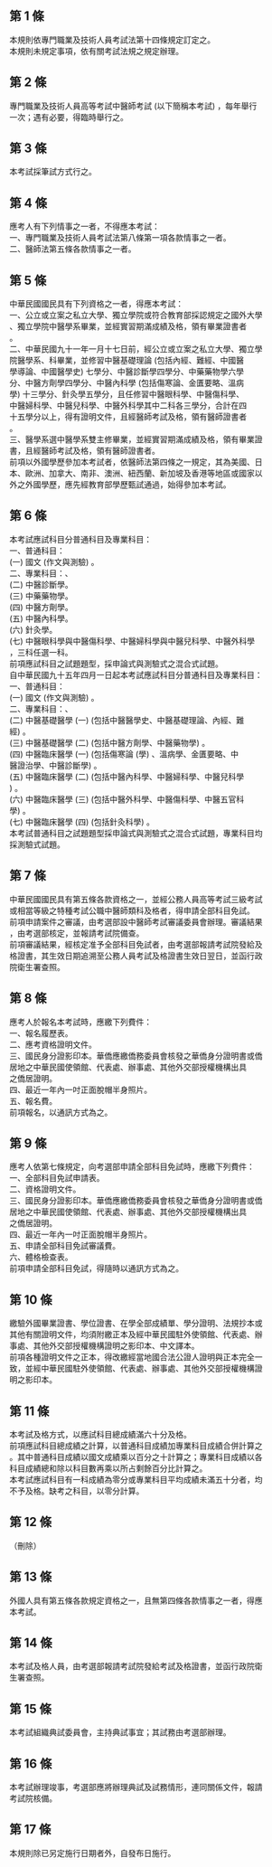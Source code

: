 第 1 條
-------
本規則依專門職業及技術人員考試法第十四條規定訂定之。  
本規則未規定事項，依有關考試法規之規定辦理。

第 2 條
-------
專門職業及技術人員高等考試中醫師考試 (以下簡稱本考試) ，每年舉行  
一次；遇有必要，得臨時舉行之。

第 3 條
-------
本考試採筆試方式行之。

第 4 條
-------
應考人有下列情事之一者，不得應本考試：  
一、專門職業及技術人員考試法第八條第一項各款情事之一者。  
二、醫師法第五條各款情事之一者。

第 5 條
-------
中華民國國民具有下列資格之一者，得應本考試：  
一、公立或立案之私立大學、獨立學院或符合教育部採認規定之國外大學  
    、獨立學院中醫學系畢業，並經實習期滿成績及格，領有畢業證書者  
    。  
二、中華民國九十一年一月十七日前，經公立或立案之私立大學、獨立學  
    院醫學系、科畢業，並修習中醫基礎理論 (包括內經、難經、中國醫  
    學導論、中國醫學史) 七學分、中醫診斷學四學分、中藥藥物學六學  
    分、中醫方劑學四學分、中醫內科學 (包括傷寒論、金匱要略、溫病  
    學) 十三學分、針灸學五學分，且任修習中醫眼科學、中醫傷科學、  
    中醫婦科學、中醫兒科學、中醫外科學其中二科各三學分，合計在四  
    十五學分以上，得有證明文件，且經醫師考試及格，領有醫師證書者  
    。  
三、醫學系選中醫學系雙主修畢業，並經實習期滿成績及格，領有畢業證  
    書，且經醫師考試及格，領有醫師證書者。  
前項以外國學歷參加本考試者，依醫師法第四條之一規定，其為美國、日  
本、歐洲、加拿大、南非、澳洲、紐西蘭、新加坡及香港等地區或國家以  
外之外國學歷，應先經教育部學歷甄試通過，始得參加本考試。

第 6 條
-------
本考試應試科目分普通科目及專業科目：  
一、普通科目：  
 (一) 國文 (作文與測驗) 。  
二、專業科目：、　  
 (二) 中醫診斷學。  
 (三) 中藥藥物學。  
 (四) 中醫方劑學。  
 (五) 中醫內科學。  
 (六) 針灸學。  
 (七) 中醫眼科學與中醫傷科學、中醫婦科學與中醫兒科學、中醫外科學  
      ，三科任選一科。  
前項應試科目之試題題型，採申論式與測驗式之混合式試題。  
自中華民國九十五年四月一日起本考試應試科目分普通科目及專業科目：  
一、普通科目：  
 (一) 國文 (作文與測驗) 。  
二、專業科目：、　  
 (二) 中醫基礎醫學 (一)  (包括中醫醫學史、中醫基礎理論、內經、難  
      經) 。  
 (三) 中醫基礎醫學 (二)  (包括中醫方劑學、中醫藥物學) 。  
 (四) 中醫臨床醫學 (一)  (包括傷寒論 (學) 、溫病學、金匱要略、中  
      醫證治學、中醫診斷學) 。  
 (五) 中醫臨床醫學 (二)  (包括中醫內科學、中醫婦科學、中醫兒科學  
      ) 。  
 (六) 中醫臨床醫學 (三)  (包括中醫外科學、中醫傷科學、中醫五官科  
      學) 。  
 (七) 中醫臨床醫學 (四)  (包括針灸科學) 。  
本考試普通科目之試題題型採申論式與測驗式之混合式試題，專業科目均  
採測驗式試題。

第 7 條
-------
中華民國國民具有第五條各款資格之一，並經公務人員高等考試三級考試  
或相當等級之特種考試公職中醫師類科及格者，得申請全部科目免試。  
前項申請案件之審議，由考選部設中醫師考試審議委員會辦理。審議結果  
，由考選部核定，並報請考試院備查。  
前項審議結果，經核定准予全部科目免試者，由考選部報請考試院發給及  
格證書，其生效日期追溯至公務人員考試及格證書生效日翌日，並函行政  
院衛生署查照。

第 8 條
-------
應考人於報名本考試時，應繳下列費件：  
一、報名履歷表。  
二、應考資格證明文件。  
三、國民身分證影印本。華僑應繳僑務委員會核發之華僑身分證明書或僑  
    居地之中華民國使領館、代表處、辦事處、其他外交部授權機構出具  
    之僑居證明。  
四、最近一年內一吋正面脫帽半身照片。  
五、報名費。  
前項報名，以通訊方式為之。

第 9 條
-------
應考人依第七條規定，向考選部申請全部科目免試時，應繳下列費件：  
一、全部科目免試申請表。  
二、資格證明文件。  
三、國民身分證影印本。華僑應繳僑務委員會核發之華僑身分證明書或僑  
    居地之中華民國使領館、代表處、辦事處、其他外交部授權機構出具  
    之僑居證明。  
四、最近一年內一吋正面脫帽半身照片。  
五、申請全部科目免試審議費。  
六、體格檢查表。  
前項申請全部科目免試，得隨時以通訊方式為之。

第 10 條
--------
繳驗外國畢業證書、學位證書、在學全部成績單、學分證明、法規抄本或  
其他有關證明文件，均須附繳正本及經中華民國駐外使領館、代表處、辦  
事處、其他外交部授權機構證明之影印本、中文譯本。  
前項各種證明文件之正本，得改繳經當地國合法公證人證明與正本完全一  
致，並經中華民國駐外使領館、代表處、辦事處、其他外交部授權機構證  
明之影印本。

第 11 條
--------
本考試及格方式，以應試科目總成績滿六十分及格。                    
前項應試科目總成績之計算，以普通科目成績加專業科目成績合併計算之  
。其中普通科目成績以國文成績乘以百分之十計算之；專業科目成績以各  
科目成績總和除以科目數再乘以所占剩餘百分比計算之。  
本考試應試科目有一科成績為零分或專業科目平均成績未滿五十分者，均  
不予及格。缺考之科目，以零分計算。

第 12 條
--------
（刪除）

第 13 條
--------
外國人具有第五條各款規定資格之一，且無第四條各款情事之一者，得應  
本考試。

第 14 條
--------
本考試及格人員，由考選部報請考試院發給考試及格證書，並函行政院衛  
生署查照。

第 15 條
--------
本考試組織典試委員會，主持典試事宜；其試務由考選部辦理。

第 16 條
--------
本考試辦理竣事，考選部應將辦理典試及試務情形，連同關係文件，報請  
考試院核備。

第 17 條
--------
本規則除已另定施行日期者外，自發布日施行。

